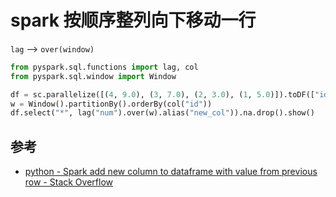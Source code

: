 # spark 按顺序整列向下移动一行

`lag` --> `over(window)`

```python
from pyspark.sql.functions import lag, col
from pyspark.sql.window import Window

df = sc.parallelize([(4, 9.0), (3, 7.0), (2, 3.0), (1, 5.0)]).toDF(["id", "num"])
w = Window().partitionBy().orderBy(col("id"))
df.select("*", lag("num").over(w).alias("new_col")).na.drop().show()
```

## 参考

- [python - Spark add new column to dataframe with value from previous row - Stack Overflow](https://stackoverflow.com/questions/34295642/spark-add-new-column-to-dataframe-with-value-from-previous-row)

